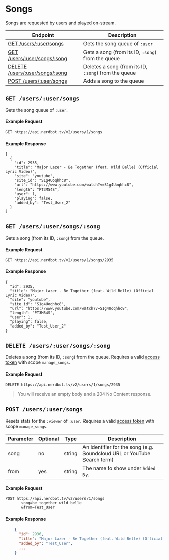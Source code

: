 # Songs
Songs are requested by users and played on-stream.

Endpoint|Description
---|---
[GET /users/:user/songs](#get-usersusersongs)|Gets the song queue of `:user`
[GET /users/:user/songs/:song](#get-usersusersongssong)|Gets a song (from its ID, `:song`) from the queue
[DELETE /users/:user/songs/:song](#delete-usersusersongssong)|Deletes a song (from its ID, `:song`) from the queue
[POST /users/:user/songs](#post-usersusersongs)|Adds a song to the queue

## `GET /users/:user/songs`
Gets the song queue of `:user`.
#### Example Request
    GET https://api.nerdbot.tv/v2/users/1/songs
#### Example Response
    [
      {
        "id": 2935,
        "title": "Major Lazer - Be Together (feat. Wild Belle) (Official Lyric Video)",
        "site": "youtube",
        "site_id": "S1g4Uoqhhc8",
        "url": "https://www.youtube.com/watch?v=S1g4Uoqhhc8",
        "length": "PT3M54S",
        "user": 1,
        "playing": false,
        "added_by": "Test_User_2"
      }
    ]
## `GET /users/:user/songs/:song`
Gets a song (from its ID, `:song`) from the queue.
#### Example Request
    GET https://api.nerdbot.tv/v2/users/1/songs/2935
#### Example Response
    {
      "id": 2935,
      "title": "Major Lazer - Be Together (feat. Wild Belle) (Official Lyric Video)",
      "site": "youtube",
      "site_id": "S1g4Uoqhhc8",
      "url": "https://www.youtube.com/watch?v=S1g4Uoqhhc8",
      "length": "PT3M54S",
      "user": 1,
      "playing": false,
      "added_by": "Test_User_2"
    }
    
## `DELETE /users/:user/songs/:song`
Deletes a song (from its ID, `:song`) from the queue.  Requires a valid [access token](../authentication.md) with scope `manage_songs`.
#### Example Request
    DELETE https://api.nerdbot.tv/v2/users/1/songs/2935
> You will receive an empty body and a 204 No Content response.
    
## `POST /users/:user/songs`
Resets stats for the `:viewer` of `:user`. Requires a valid [access token](../authentication.md) with scope `manage_songs`.

Parameter|Optional|Type|Description
---|---|---|---
song|no|string|An identifier for the song (e.g. Soundcloud URL or YouTube Search term)
from|yes|string|The name to show under `Added By`.

#### Example Request
    POST https://api.nerdbot.tv/v2/users/1/songs
           song=be together wild belle
           &from=Test_User
#### Example Response
```JSON
    {
      "id": 2936,
      "title": "Major Lazer - Be Together (feat. Wild Belle) (Official Lyric Video)",
      "added_by": "Test_User",
      ...
    }
```
